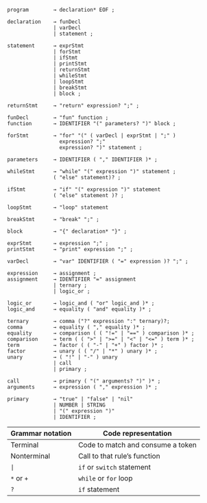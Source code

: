 ```
program        → declaration* EOF ;

declaration    → funDecl
               | varDecl
               | statement ;

statement      → exprStmt
               | forStmt
               | ifStmt
               | printStmt
               | returnStmt
               | whileStmt
               | loopStmt
               | breakStmt 
               | block ;

returnStmt     → "return" expression? ";" ;

funDecl        → "fun" function ;
function       → IDENTIFIER "(" parameters? ")" block ;

forStmt        → "for" "(" ( varDecl | exprStmt | ";" )
                 expression? ";"
                 expression? ")" statement ; 

parameters     → IDENTIFIER ( "," IDENTIFIER )* ;

whileStmt      → "while" "(" expression ")" statement ;
               ( "else" statement)? ;

ifStmt         → "if" "(" expression ")" statement
               ( "else" statement )? ;

loopStmt       → "loop" statement

breakStmt      → "break" ";" ; 

block          → "{" declaration* "}" ;

exprStmt       → expression ";" ;
printStmt      → "print" expression ";" ;

varDecl        → "var" IDENTIFIER ( "=" expression )? ";" ;

expression     → assignment ;
assignment     → IDENTIFIER "=" assignment
               | ternary ;
               | logic_or ;

logic_or       → logic_and ( "or" logic_and )* ;
logic_and      → equality ( "and" equality )* ;

ternary        → comma ("?" expression ":" ternary)?;
comma          → equality ( "," equality )* ;
equality       → comparison ( ( "!=" | "==" ) comparison )* ;
comparison     → term ( ( ">" | ">=" | "<" | "<=" ) term )* ;
term           → factor ( ( "-" | "+" ) factor )* ;
factor         → unary ( ( "/" | "*" ) unary )* ;
unary          → ( "!" | "-" ) unary 
               | call
               | primary ;

call           → primary ( "(" arguments? ")" )* ;
arguments      → expression ( "," expression )* ;

primary        → "true" | "false" | "nil"
               | NUMBER | STRING
               | "(" expression ")"
               | IDENTIFIER ;

```

| Grammar notation | Code representation               |
| ---------------- | --------------------------------- |
| Terminal         | Code to match and consume a token |
| Nonterminal      | Call to that rule’s function     |
| `\|`            | `if` or `switch` statement    |
| `*` or `+`   | `while` or `for` loop         |
| `?`            | `if` statement                  |
